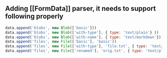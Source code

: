 ## Adding [[FormData]] parser, it needs to support following properly

```js
data.append('blobs', new Blob(['basic']))
data.append('blobs', new Blob(['with-type'], { type: 'text/plain'} ))
data.append('blobs', new Blob(['with-name'], { type: 'text/markdown'}), 'file.md')
data.append('files', new File(['basic'], 'basic'))
data.append('files', new File(['with-type'], 'file.txt', { type: 'text/plain'}))
data.append('files', new File(['renamed'], 'orig.txt', { type: 'text/plain'}), 'rename.md')
```
